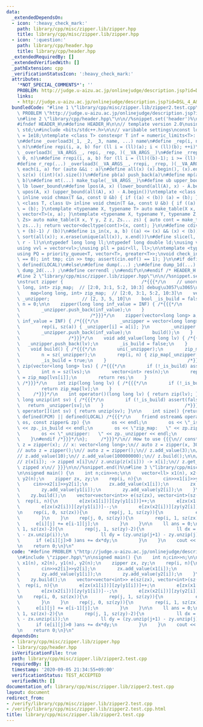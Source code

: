 ```yaml
---
data:
  _extendedDependsOn:
  - icon: ':heavy_check_mark:'
    path: library/cpp/misc/zipper.lib/zipper.hpp
    title: library/cpp/misc/zipper.lib/zipper.hpp
  - icon: ':question:'
    path: library/cpp/header.hpp
    title: library/cpp/header.hpp
  _extendedRequiredBy: []
  _extendedVerifiedWith: []
  _pathExtension: cpp
  _verificationStatusIcon: ':heavy_check_mark:'
  attributes:
    '*NOT_SPECIAL_COMMENTS*': ''
    PROBLEM: http://judge.u-aizu.ac.jp/onlinejudge/description.jsp?id=DSL_4_A&lang=ja
    links:
    - http://judge.u-aizu.ac.jp/onlinejudge/description.jsp?id=DSL_4_A&lang=ja
  bundledCode: "#line 1 \"library/cpp/misc/zipper.lib/zipper2.test.cpp\"\n#define\
    \ PROBLEM \"http://judge.u-aizu.ac.jp/onlinejudge/description.jsp?id=DSL_4_A&lang=ja\"\
    \n#line 2 \"library/cpp/header.hpp\"\n\n//%snippet.set('header')%\n//%snippet.fold()%\n\
    #ifndef HEADER_H\n#define HEADER_H\n\n// template version 2.0\nusing namespace\
    \ std;\n#include <bits/stdc++.h>\n\n// varibable settings\nconst long long INF\
    \ = 1e18;\ntemplate <class T> constexpr T inf = numeric_limits<T>::max() / 2.1;\n\
    \n#define _overload3(_1, _2, _3, name, ...) name\n#define _rep(i, n) repi(i, 0,\
    \ n)\n#define repi(i, a, b) for (ll i = (ll)(a); i < (ll)(b); ++i)\n#define rep(...)\
    \ _overload3(__VA_ARGS__, repi, _rep, )(__VA_ARGS__)\n#define _rrep(i, n) rrepi(i,\
    \ 0, n)\n#define rrepi(i, a, b) for (ll i = (ll)((b)-1); i >= (ll)(a); --i)\n\
    #define r_rep(...) _overload3(__VA_ARGS__, rrepi, _rrep, )(__VA_ARGS__)\n#define\
    \ each(i, a) for (auto &&i : a)\n#define all(x) (x).begin(), (x).end()\n#define\
    \ sz(x) ((int)(x).size())\n#define pb(a) push_back(a)\n#define mp(a, b) make_pair(a,\
    \ b)\n#define mt(...) make_tuple(__VA_ARGS__)\n#define ub upper_bound\n#define\
    \ lb lower_bound\n#define lpos(A, x) (lower_bound(all(A), x) - A.begin())\n#define\
    \ upos(A, x) (upper_bound(all(A), x) - A.begin())\ntemplate <class T, class U>\
    \ inline void chmax(T &a, const U &b) { if ((a) < (b)) (a) = (b); }\ntemplate\
    \ <class T, class U> inline void chmin(T &a, const U &b) { if ((a) > (b)) (a)\
    \ = (b); }\ntemplate <typename X, typename T> auto make_table(X x, T a) { return\
    \ vector<T>(x, a); }\ntemplate <typename X, typename Y, typename Z, typename...\
    \ Zs> auto make_table(X x, Y y, Z z, Zs... zs) { auto cont = make_table(y, z,\
    \ zs...); return vector<decltype(cont)>(x, cont); }\n\n#define cdiv(a, b) (((a)\
    \ + (b)-1) / (b))\n#define is_in(x, a, b) ((a) <= (x) && (x) < (b))\n#define uni(x)\
    \ sort(all(x)); x.erase(unique(all(x)), x.end())\n#define slice(l, r) substr(l,\
    \ r - l)\n\ntypedef long long ll;\ntypedef long double ld;\nusing vl = vector<ll>;\n\
    using vvl = vector<vl>;\nusing pll = pair<ll, ll>;\n\ntemplate <typename T>\n\
    using PQ = priority_queue<T, vector<T>, greater<T>>;\nvoid check_input() { assert(cin.eof()\
    \ == 0); int tmp; cin >> tmp; assert(cin.eof() == 1); }\n\n#if defined(PCM) ||\
    \ defined(LOCAL)\n#else\n#define dump(...) ;\n#define dump_1d(...) ;\n#define\
    \ dump_2d(...) ;\n#define cerrendl ;\n#endif\n\n#endif /* HEADER_H */\n//%snippet.end()%\n\
    #line 2 \"library/cpp/misc/zipper.lib/zipper.hpp\"\n\n//%snippet.set('zipper')%\n\
    \nstruct zipper {                             /*{{{*/\n    // unordered_map<long\
    \ long, int> zip_map;  // [2:0, 3:1, 5:2, 10:3] debug\u3057\u3065\u3089\u3044\n\
    \    map<long long, int> zip_map;  // [2:0, 3:1, 5:2, 10:3]\n    vector<long long>\
    \ _unzipper;            // [2, 3, 5, 10]\n    bool _is_build = false;\n    int\
    \ n = 0;\n\n    zipper(long long inf_value = INF) { /*{{{*/\n        _unzipper.push_back(-inf_value);\n\
    \        _unzipper.push_back(inf_value);\n    }                              \
    \                          /*}}}*/\n    zipper(vector<long long> a, long long\
    \ inf_value = INF) { /*{{{*/\n        _unzipper = vector<long long>(sz(a));\n\
    \        rep(i, sz(a)) { _unzipper[i] = a[i]; }\n        _unzipper.push_back(-inf_value);\n\
    \        _unzipper.push_back(inf_value);\n        build();\n    }            \
    \                  /*}}}*/\n    void add_value(long long lv) { /*{{{*/\n     \
    \   _unzipper.push_back(lv);\n        _is_build = false;\n    }              /*}}}*/\n\
    \    void build() { /*{{{*/\n        uni(_unzipper);\n        zip_map.clear();\n\
    \        n = sz(_unzipper);\n        rep(i, n) { zip_map[_unzipper[i]] = i; }\n\
    \        _is_build = true;\n    }                              /*}}}*/\n    vector<int>\
    \ zip(vector<long long> lvs) { /*{{{*/\n        if (!_is_build) assert(false);\n\
    \        int n = sz(lvs);\n        vector<int> res(n);\n        rep(i, n) res[i]\
    \ = zip_map[lvs[i]];\n        return res;\n    }                             \
    \ /*}}}*/\n    int zip(long long lv) { /*{{{*/\n        if (!_is_build) assert(false);\n\
    \        return zip_map[lv];\n    }                                          \
    \     /*}}}*/\n    int operator()(long long lv) { return zip(lv); }\n\n    long\
    \ long unzip(int sv) { /*{{{*/\n        if (!_is_build) assert(false);\n     \
    \   return _unzipper[sv];\n    }                              /*}}}*/\n    int\
    \ operator[](int sv) { return unzip(sv); }\n\n    int size() {return n;}\n\n#if\
    \ defined(PCM) || defined(LOCAL) /*{{{*/\n    friend ostream& operator<<(ostream&\
    \ os, const zipper& zp) {\n        os << endl;\n        os << \"_is_build: \"\
    \ << zp._is_build << endl;\n        os << \"zip_map:   \" << zp.zip_map << endl;\n\
    \        os << \"_unzipper:   \" << zp._unzipper << endl;\n        return os;\n\
    \    }\n#endif /*}}}*/\n};     /*}}}*/\n// How to use {{{\n// construct\n// auto\
    \ z = zipper(x); // x: vector<long long>;\n// auto z = zipper(x, 30*INF);\n\n\
    // auto z = zipper();\n// auto z = zipper();\n// z.add_value(3);\n// z.add_value(5);\n\
    // z.add_value(10);\n// z.add_value(100000000);\n// z.build();\n\n// other method\n\
    // z(x[i]); -> zipped x[i]\n// z.unzip(z(x[i])) -> x[i];\n// z.get_zipped(x) ->\
    \ zipped x\n// }}}\n\n//%snippet.end()%\n#line 3 \"library/cpp/misc/zipper.lib/zipper2.test.cpp\"\
    \n\nsigned main() {\n    int n;cin>>n;\n\n    vector<ll> x1(n), x2(n), y1(n),\
    \ y2(n);\n    zipper zx, zy;\n    rep(i, n){\n        cin>>x1[i]>>y1[i];\n   \
    \     cin>>x2[i]>>y2[i];\n        zx.add_value(x1[i]);\n        zx.add_value(x2[i]);\n\
    \        zy.add_value(y1[i]);\n        zy.add_value(y2[i]);\n    }\n    zx.build();\n\
    \    zy.build();\n    vector<vector<int>> e(sz(zx), vector<int>(sz(zy)));\n  \
    \  rep(i, n){\n        e[zx(x1[i])][zy(y1[i])]++;\n        e[zx(x1[i])][zy(y2[i])]--;\n\
    \        e[zx(x2[i])][zy(y1[i])]--;\n        e[zx(x2[i])][zy(y2[i])]++;\n    }\n\
    \n    rep(i, 0, sz(zx)){\n        rep(j, 1, sz(zy)){\n            e[i][j] += e[i][j-1];\n\
    \        }\n    }\n    rep(j, 0, sz(zy)){\n        rep(i, 1, sz(zx)){\n      \
    \      e[i][j] += e[i-1][j];\n        }\n    }\n\n    ll ans = 0;\n    rep(i,\
    \ 1, sz(zx)-2){\n        rep(j, 1, sz(zy)-2){\n            ll dx = (zx.unzip(i+1)\
    \ - zx.unzip(i));\n            ll dy = (zy.unzip(j+1) - zy.unzip(j));\n      \
    \      if (e[i][j]>0 )ans += dx*dy;\n        }\n    }\n    cout << ans << endl;\n\
    \n    return 0;\n}\n"
  code: "#define PROBLEM \"http://judge.u-aizu.ac.jp/onlinejudge/description.jsp?id=DSL_4_A&lang=ja\"\
    \n#include \"zipper.hpp\"\n\nsigned main() {\n    int n;cin>>n;\n\n    vector<ll>\
    \ x1(n), x2(n), y1(n), y2(n);\n    zipper zx, zy;\n    rep(i, n){\n        cin>>x1[i]>>y1[i];\n\
    \        cin>>x2[i]>>y2[i];\n        zx.add_value(x1[i]);\n        zx.add_value(x2[i]);\n\
    \        zy.add_value(y1[i]);\n        zy.add_value(y2[i]);\n    }\n    zx.build();\n\
    \    zy.build();\n    vector<vector<int>> e(sz(zx), vector<int>(sz(zy)));\n  \
    \  rep(i, n){\n        e[zx(x1[i])][zy(y1[i])]++;\n        e[zx(x1[i])][zy(y2[i])]--;\n\
    \        e[zx(x2[i])][zy(y1[i])]--;\n        e[zx(x2[i])][zy(y2[i])]++;\n    }\n\
    \n    rep(i, 0, sz(zx)){\n        rep(j, 1, sz(zy)){\n            e[i][j] += e[i][j-1];\n\
    \        }\n    }\n    rep(j, 0, sz(zy)){\n        rep(i, 1, sz(zx)){\n      \
    \      e[i][j] += e[i-1][j];\n        }\n    }\n\n    ll ans = 0;\n    rep(i,\
    \ 1, sz(zx)-2){\n        rep(j, 1, sz(zy)-2){\n            ll dx = (zx.unzip(i+1)\
    \ - zx.unzip(i));\n            ll dy = (zy.unzip(j+1) - zy.unzip(j));\n      \
    \      if (e[i][j]>0 )ans += dx*dy;\n        }\n    }\n    cout << ans << endl;\n\
    \n    return 0;\n}\n"
  dependsOn:
  - library/cpp/misc/zipper.lib/zipper.hpp
  - library/cpp/header.hpp
  isVerificationFile: true
  path: library/cpp/misc/zipper.lib/zipper2.test.cpp
  requiredBy: []
  timestamp: '2020-09-05 21:34:55+09:00'
  verificationStatus: TEST_ACCEPTED
  verifiedWith: []
documentation_of: library/cpp/misc/zipper.lib/zipper2.test.cpp
layout: document
redirect_from:
- /verify/library/cpp/misc/zipper.lib/zipper2.test.cpp
- /verify/library/cpp/misc/zipper.lib/zipper2.test.cpp.html
title: library/cpp/misc/zipper.lib/zipper2.test.cpp
---
```

